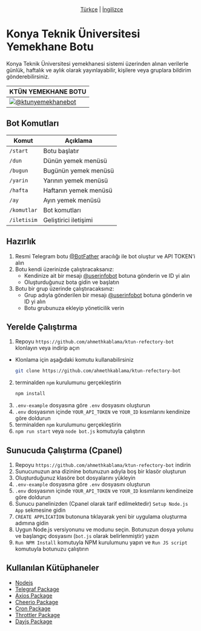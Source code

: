 <p align="center">
  <a href="https://github.com/ahmethkablama/ktun-refectory-bot/blob/main/README.tr.md">Türkçe</a> |
  <a href="https://github.com/ahmethkablama/ktun-refectory-bot/blob/main/README.md">İngilizce</a>
</p>

# Konya Teknik Üniversitesi Yemekhane Botu 

Konya Teknik Üniversitesi yemekhanesi sistemi üzerinden alınan verilerle günlük, haftalık ve aylık olarak yayınlayabilir, kişilere veya gruplara bildirim gönderebilirsiniz.

KTÜN YEMEKHANE BOTU| 
-----------------------| 
[![@ktunyemekhanebot](https://img.shields.io/badge/%F0%9F%92%AC%20Telegram-%40ktunyemekhanebot-red)](https://telegram.me/ktunyemekhanebot)|


## Bot Komutları
Komut                   | Açıklama
----------------------- | ----------------------------------------    
`/start`                | Botu başlatır
`/dun`                  | Dünün yemek menüsü
`/bugun`                | Bugünün yemek menüsü
`/yarin`                | Yarının yemek menüsü
`/hafta`                | Haftanın yemek menüsü
`/ay`                   | Ayın yemek menüsü
`/komutlar`             | Bot komutları
`/iletisim`             | Geliştirici iletişimi


## Hazırlık
1. Resmi Telegram botu [@BotFather](https://telegram.me/BotFather) aracılığı ile bot oluştur ve API TOKEN'i alın
2. Botu kendi üzerinizde çalıştıracaksanız: 
   * Kendinize ait bir mesajı [@userinfobot](https://telegram.me/userinfobot) botuna gönderin ve ID yi alın
   * Oluşturduğunuz bota gidin ve başlatın
3. Botu bir grup üzerinde çalıştıracaksınız:
   * Grup adıyla gönderilen bir mesajı [@userinfobot](https://telegram.me/userinfobot) botuna gönderin ve ID yi alın
   * Botu grubunuza ekleyip yöneticilik verin


## Yerelde Çalıştırma

1. Repoyu `https://github.com/ahmethkablama/ktun-refectory-bot` klonlayın veya indirip açın
* Klonlama için aşağıdaki komutu kullanabilirsiniz
  ```bash
  git clone https://github.com/ahmethkablama/ktun-refectory-bot
  ```
2. terminalden `npm` kurulumunu gerçekleştirin
   ```bash
   npm install
   ```
3. `.env-example` dosyasına göre `.env` dosyasını oluşturun
4. `.env` dosyasının içinde `YOUR_API_TOKEN` ve `YOUR_ID` kısımlarını kendinize göre doldurun
5. terminalden `npm` kurulumunu gerçekleştirin
6. `npm run start` veya `node bot.js` komutuyla çalıştırın

## Sunucuda Çalıştırma (Cpanel)

1. Repoyu `https://github.com/ahmethkablama/ktun-refectory-bot` indirin
2. Sunucunuzun ana dizinine botunuzun adıyla boş bir klasör oluşturun
3. Oluşturduğunuz klasöre bot dosyalarını yükleyin
4. `.env-example` dosyasına göre `.env` dosyasını oluşturun
5. `.env` dosyasının içinde `YOUR_API_TOKEN` ve `YOUR_ID` kısımlarını kendineize göre doldurun
6. Sunucu panelinizden (Cpanel olarak tarif edilmektedir) `Setup Node.js App` sekmesine gidin
7. `CREATE APPLİCATİON` butonuna tıklayarak yeni bir uygulama oluşturma adımına gidin
8. Uygun Node.js versiyonunu ve modunu seçin. Botunuzun dosya yolunu ve başlangıç dosyasını (`bot.js` olarak belirlenmiştir) yazın
9. `Run NPM Install` komutuyla NPM kurulumunu yapın ve `Run JS script` komutuyla botunuzu çalıştırın


## Kullanılan Kütüphaneler

* [Nodejs](https://nodejs.org/en/)
* [Telegraf Package](https://www.npmjs.com/package/telegraf)
* [Axios Package](https://www.npmjs.com/package/axios)
* [Cheerio Package](https://www.npmjs.com/package/cheerio)
* [Cron Package](https://www.npmjs.com/package/cron)
* [Throttler Package](https://www.npmjs.com/package/telegraf-throttler)
* [Dayjs Package](https://www.npmjs.com/package/dayjs)
